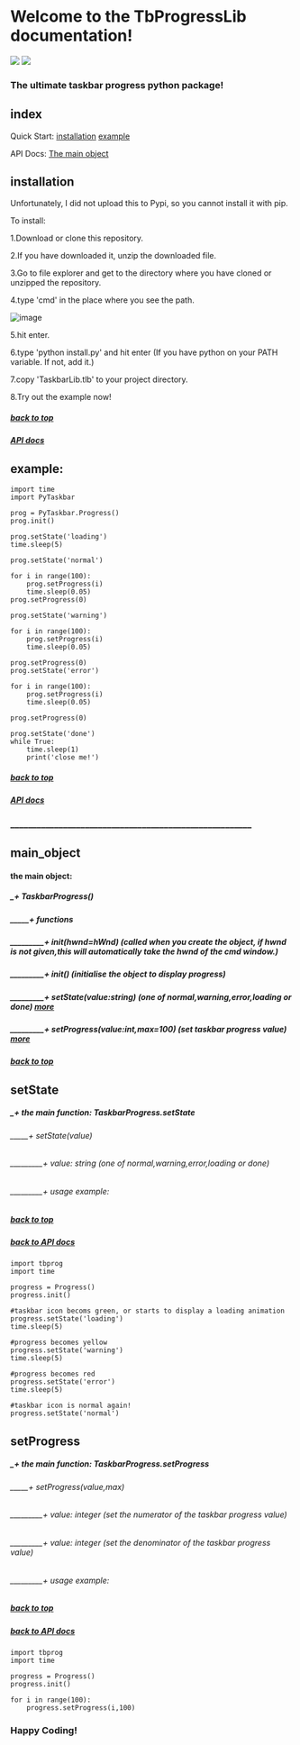 # Welcome to the TbProgressLib documentation!
![](https://img.shields.io/github/downloads/somePythonProgrammer/TbProgressLib/total)
![](https://img.shields.io/github/license/somePythonProgrammer/TbProgressLib)

### The ultimate taskbar progress python package!

## index
Quick Start:
    [installation](#installation)
    [example](#example)
    
API Docs: [The main object](#main_object)

## **installation**

Unfortunately, I did not upload this to Pypi, so you cannot install it with pip.

To install:

1.Download or clone this repository.

2.If you have downloaded it, unzip the downloaded file.

3.Go to file explorer and get to the directory where you have cloned or unzipped the repository.

4.type 'cmd' in the place where you see the path.

![image](https://user-images.githubusercontent.com/74598401/114820157-33103c00-9ddc-11eb-9786-946ad2c0973c.png)

5.hit enter.

6.type 'python install.py' and hit enter (If you have python on your PATH variable. If not, add it.)

7.copy 'TaskbarLib.tlb' to your project directory.

8.Try out the example now!

##### [back to top](#index)
##### [API docs](#main_object)

## example:

    import time
    import PyTaskbar

    prog = PyTaskbar.Progress()
    prog.init()

    prog.setState('loading')
    time.sleep(5)

    prog.setState('normal')

    for i in range(100):
        prog.setProgress(i)
        time.sleep(0.05)
    prog.setProgress(0)

    prog.setState('warning')

    for i in range(100):
        prog.setProgress(i)
        time.sleep(0.05)

    prog.setProgress(0)
    prog.setState('error')

    for i in range(100):
        prog.setProgress(i)
        time.sleep(0.05)

    prog.setProgress(0)

    prog.setState('done')
    while True:
        time.sleep(1)
        print('close me!')
    
##### [back to top](#index)
##### [API docs](#main_object)

### _______________________________________________________
## main_object
#### the main object:
##### _+ TaskbarProgress()
##### _____+ functions
##### _________+ __init__(hwnd=hWnd) (called when you create the object, if hwnd is not given,this will automatically take the hwnd of the cmd window.)
##### _________+ init() (initialise the object to display progress)
##### _________+ setState(value:string) (one of normal,warning,error,loading or done) [more](#setState)
##### _________+ setProgress(value:int,max=100) (set taskbar progress value) [more](#setProgress)
##### [back to top](#index)

## setState
##### _+ the main function: TaskbarProgress.setState

###### _____+ setState(value)
###### _________+ value: string (one of normal,warning,error,loading or done)
###### _________+ usage example:
##### [back to top](#index)
##### [back to API docs](#main_object)

    import tbprog
    import time
    
    progress = Progress()
    progress.init()
    
    #taskbar icon becoms green, or starts to display a loading animation
    progress.setState('loading')
    time.sleep(5)
    
    #progress becomes yellow
    progress.setState('warning')
    time.sleep(5)
    
    #progress becomes red
    progress.setState('error')
    time.sleep(5)
    
    #taskbar icon is normal again!
    progress.setState('normal')

## setProgress
##### _+ the main function: TaskbarProgress.setProgress

###### _____+ setProgress(value,max)
###### _________+ value: integer (set the numerator of the taskbar progress value)
###### _________+ value: integer (set the denominator of the taskbar progress value)
###### _________+ usage example:
##### [back to top](#index)
##### [back to API docs](#main_object)

    import tbprog
    import time
    
    progress = Progress()
    progress.init()
    
    for i in range(100):
        progress.setProgress(i,100)
        
### Happy Coding!
